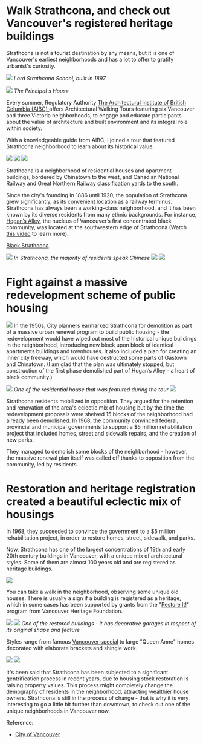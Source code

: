 # Walk Strathcona, and check out Vancouver's registered heritage buildings

Strathcona is not a tourist destination by any means, but it is one of Vancouver's earliest neighborhoods and has a lot to offer to gratify urbanist's curiosity.

![](Strathcona0.jpg)
*Lord Strathcona School, built in 1897*

![](Strathcona1.jpg)
*The Principal's House*

Every summer, Regulatory Authority [The Architectural Institute of British Columbia (AIBC) ](https://aibc.ca/) offers Architectural Walking Tours featuring six Vancouver and three Victoria neighborhoods, to engage and educate participants about the value of architecture and built environment and its integral role within society.

With a knowledgeable guide from AIBC, I joined a tour that featured Strathcona neighborhood to learn about its historical
value.

![](Strathcona2.jpg)
![](Strathcona10.jpg)
![](Strathcona7.jpg)

Strathcona is a neighborhood of residential houses and apartment buildings, bordered by Chinatown to the west, and Canadian National Railway and Great Northern Railway classification yards to the south.

Since the city's founding in 1886 until 1920, the population of Strathcona grew significantly, as its convenient location as a railway terminus. Strathcona has always been a working-class neighborhood, and it has been known by its diverse residents from many ethnic backgrounds. For instance, [Hogan’s Alley](http://www.vancouverheritagefoundation.org/place-that-matters/hogans-alley/), the nucleus of Vancouver’s first concentrated black community, was located at the southwestern edge of Strathcona (Watch [this video](https://www.youtube.com/watch?v=ANX5kYh-8dc) to learn more). 

[Black Strathcona](http://blackstrathcona.com/).

![](Strathcona4.jpg)
*In Strathcona, the majority of residents speak Chinese*
![](Strathcona14.jpg)
![](Strathcona17.jpg)


# Fight against a massive redevelopment scheme of public housing

![](Strathcona6.jpg)
In the 1950s, City planners earmarked Strathcona for demolition as part of a massive urban renewal program to build public housing - the redevelopment would have wiped out most of the historical unique buildings in the neighborhood, introducing new block upon block of identical apartments buildings and townhouses. It also included a plan for creating an inner city freeway, which would have destructed some parts of Gastown and Chinatown. (I am glad that the plan was ultimately stopped, but construction of the first phase demolished part of Hogan’s Alley - a heart of black community.)

![](Strathcona3.jpg)
*One of the residential house that was featured during the tour*
![](Strathcona5.jpg)

Strathcona residents mobilized in opposition. They argued for the retention and renovation of the area's eclectic mix of housing but by the time the redevelopment proposals were shelved 15 blocks of the neighborhood had already been demolished. In 1968, the community convinced federal, provincial and municipal governments to support a $5 million rehabilitation project that included homes, street and sidewalk repairs, and the creation of new parks.

They managed to demolish some blocks of the neighborhood - however, the massive renewal plan itself was called off thanks to opposition from the community, led by residents.  

# Restoration and heritage registration created a beautiful eclectic mix of housings

In 1968, they succeeded to convince the government to a $5 million rehabilitation project, in order to restore homes, street, sidewalk, and parks.

Now, Strathcona has one of the largest concentrations of 19th and early 20th century buildings in Vancouver, with a unique mix of architectural styles. Some of them are almost 100 years old and are registered as heritage buildings.

![](Strathcona8.jpg)

You can take a walk in the neighborhood, observing some unique old houses. There is usually a sign if a building is registered as a heritage, which in some cases has been supported by grants from the "[Restore It!](http://www.vancouverheritagefoundation.org/restoreit.html)" program from Vancouver Heritage Foundation.

![](Strathcona12.jpg)
![](Strathcona11.jpg)
*One of the restored buildings - it has decorative garages in respect of its original shape and feature*

Styles range from famous [Vancouver special](https://en.wikipedia.org/wiki/Vancouver_Special) to large "Queen Anne" homes decorated with elaborate brackets and shingle work.

![](Strathcona13.jpg)
![](Strathcona9.jpg)

It's been said that Strathcona has been subjected to a significant gentrification process in recent years, due to housing stock restoration is raising property values. This process might completely change the demography of residents in the neighborhood, attracting wealthier house owners. Strathcona is still in the process of change - that is why it is very interesting to go a little bit further than downtown, to check out one of the unique neighborhoods in Vancouver now.

Reference:
- [City of Vancouver](https://vancouver.ca/news-calendar/strathcona.aspx)

